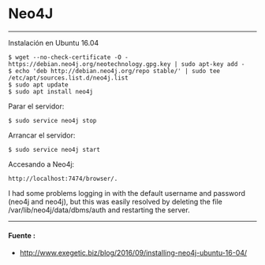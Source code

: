 # Neo4J
---

Instalación en Ubuntu 16.04

    $ wget --no-check-certificate -O - https://debian.neo4j.org/neotechnology.gpg.key | sudo apt-key add -
    $ echo 'deb http://debian.neo4j.org/repo stable/' | sudo tee /etc/apt/sources.list.d/neo4j.list
    $ sudo apt update
    $ sudo apt install neo4j
    
Parar el servidor:

    $ sudo service neo4j stop

Arrancar el servidor:

    $ sudo service neo4j start
    
Accesando a Neo4j:

    http://localhost:7474/browser/.

I had some problems logging in with the default username and password (neo4j and neo4j), but this was easily resolved by deleting the file /var/lib/neo4j/data/dbms/auth and restarting the server.

---

#### Fuente : 

+ http://www.exegetic.biz/blog/2016/09/installing-neo4j-ubuntu-16-04/